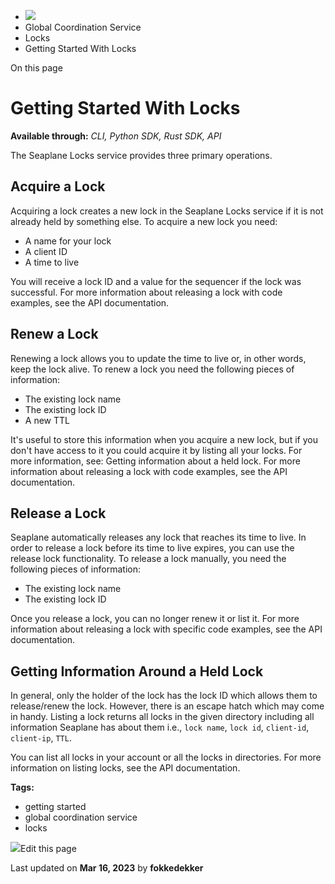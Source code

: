 <div>

<div>

<div>

<div>

-   ![](data:image/svg+xml;base64,PHN2Zz48cGF0aD48L3BhdGg+PC9zdmc+)
-   Global Coordination Service
-   Locks
-   Getting Started With Locks

<div>

On this page

</div>

<div>

<div>

# Getting Started With Locks

</div>

**Available through:** *CLI, Python SDK, Rust SDK, API*

The Seaplane Locks service provides three primary operations.

## Acquire a Lock​

Acquiring a lock creates a new lock in the Seaplane Locks service if it
is not already held by something else. To acquire a new lock you need:

-   A name for your lock
-   A client ID
-   A time to live

You will receive a lock ID and a value for the sequencer if the lock was
successful. For more information about releasing a lock with code
examples, see the API documentation.

## Renew a Lock​

Renewing a lock allows you to update the time to live or, in other
words, keep the lock alive. To renew a lock you need the following
pieces of information:

-   The existing lock name
-   The existing lock ID
-   A new TTL

It\'s useful to store this information when you acquire a new lock, but
if you don\'t have access to it you could acquire it by listing all your
locks. For more information, see: Getting information about a held lock.
For more information about releasing a lock with code examples, see the
API documentation.

## Release a Lock​

Seaplane automatically releases any lock that reaches its time to live.
In order to release a lock before its time to live expires, you can use
the release lock functionality. To release a lock manually, you need the
following pieces of information:

-   The existing lock name
-   The existing lock ID

Once you release a lock, you can no longer renew it or list it. For more
information about releasing a lock with specific code examples, see the
API documentation.

## Getting Information Around a Held Lock​

In general, only the holder of the lock has the lock ID which allows
them to release/renew the lock. However, there is an escape hatch which
may come in handy. Listing a lock returns all locks in the given
directory including all information Seaplane has about them i.e.,
`lock name`, `lock id`, `client-id`, `client-ip`, `TTL`.

You can list all locks in your account or all the locks in directories.
For more information on listing locks, see the API documentation.

</div>

<div>

<div>

**Tags:**

-   getting started
-   global coordination service
-   locks

</div>

</div>

<div>

<div>

![](data:image/svg+xml;base64,PHN2Zz48Zz48cGF0aD48L3BhdGg+PC9nPjwvc3ZnPg==)Edit
this page

</div>

<div>

Last updated on **Mar 16, 2023** by **fokkedekker**

</div>

</div>

</div>

</div>

</div>

</div>

